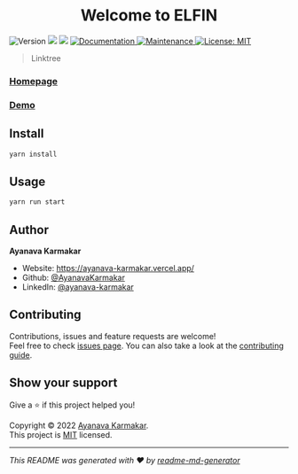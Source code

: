 <h1 align="center">Welcome to ELFIN</h1>
<p>
  <img alt="Version" src="https://img.shields.io/badge/version-0.1.0-blue.svg?cacheSeconds=2592000" />
  <img src="https://img.shields.io/badge/yarn-1.22.17-blue.svg" />
  <img src="https://img.shields.io/badge/node-16.16.0-blue.svg" />
  <a href="https://ayanavakarmakar.github.io/ELFIN/" target="_blank">
    <img alt="Documentation" src="https://img.shields.io/badge/documentation-yes-brightgreen.svg" />
  </a>
  <a href="https://github.com/AyanavaKarmakar/ELFIN/graphs/commit-activity" target="_blank">
    <img alt="Maintenance" src="https://img.shields.io/badge/Maintained%3F-yes-green.svg" />
  </a>
  <a href="https://github.com/AyanavaKarmakar/ELFIN/blob/master/LICENSE" target="_blank">
    <img alt="License: MIT" src="https://img.shields.io/github/license/AyanavaKarmakar/ELFIN" />
  </a>
</p>

> Linktree

### [Homepage](https://elfin.vercel.app/)

### [Demo](https://elfin.vercel.app/)

## Install

```sh
yarn install
```

## Usage

```sh
yarn run start
```

## Author

**Ayanava Karmakar**

- Website: https://ayanava-karmakar.vercel.app/
- Github: [@AyanavaKarmakar](https://github.com/AyanavaKarmakar)
- LinkedIn: [@ayanava-karmakar](https://linkedin.com/in/ayanava-karmakar)

## Contributing

Contributions, issues and feature requests are welcome!<br />Feel free to check [issues page](https://github.com/AyanavaKarmakar/ELFIN/issues). You can also take a look at the [contributing guide](https://github.com/AyanavaKarmakar/ELFIN/blob/master/CONTRIBUTING.md).

## Show your support

Give a ⭐️ if this project helped you!

Copyright © 2022 [Ayanava Karmakar](https://github.com/AyanavaKarmakar).<br />
This project is [MIT](https://github.com/AyanavaKarmakar/ELFIN/blob/master/LICENSE) licensed.

---

_This README was generated with ❤️ by [readme-md-generator](https://github.com/kefranabg/readme-md-generator)_
